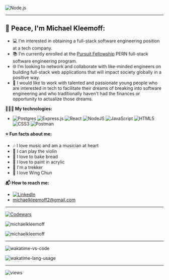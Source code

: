 <!-- ![myGitHub-banner](https://thumbs.dreamstime.com/z/web-programming-banner-technology-concept-people-connections-internet-business-mixed-media-219287770.jpg) -->

<!-- ![JavaScript](https://i.pinimg.com/originals/71/ee/32/71ee32577432648f9e45fbd63b2cf261.jpg) -->

![Node.js](https://wallpaperaccess.com/full/1567531.png)

___

## 🖖 Peace, I'm Michael Kleemoff:

- 💻 I’m interested in obtaining a full-stack software engineering position at a tech company.
- 📚 I’m currently enrolled at the [Pursuit Fellowship](https://www.pursuit.org/) PERN full-stack software engineering program. 
- 🌐 I’m looking to network and collaborate with like-minded engineers on building full-stack web applications that will impact society globally in a positive way.
- 🎒 I would like to work with talented and passionate young people who are interested in tech to facilitate their dreams of breaking into software engineering and who traditionally haven't had the finances or opportunity to actualize those dreams.

**👨🏽‍💻 My technologies:**

- ![Postgres](https://img.shields.io/badge/postgres-%23316192.svg?style=for-the-badge&logo=postgresql&logoColor=white) ![Express.js](https://img.shields.io/badge/express.js-%23404d59.svg?style=for-the-badge&logo=express&logoColor=%2361DAFB) ![React](https://img.shields.io/badge/react-%2320232a.svg?style=for-the-badge&logo=react&logoColor=%2361DAFB) ![NodeJS](https://img.shields.io/badge/node.js-6DA55F?style=for-the-badge&logo=node.js&logoColor=white) ![JavaScript](https://img.shields.io/badge/javascript-%23323330.svg?style=for-the-badge&logo=javascript&logoColor=%23F7DF1E) ![HTML5](https://img.shields.io/badge/html5-%23E34F26.svg?style=for-the-badge&logo=html5&logoColor=white) ![CSS3](https://img.shields.io/badge/css3-%231572B6.svg?style=for-the-badge&logo=css3&logoColor=white) ![Postman](https://img.shields.io/badge/Postman-FF6C37?style=for-the-badge&logo=postman&logoColor=white)

**⭐️ Fun facts about me:**

- 🎶 I love music and am a musician at heart
- 🎻 I can play the violin
- 🍞 I love to bake bread
- 🎨 I love to paint in acrylic
- 🖖 I'm a trekker 
- 👊 I love Wing Chun

**📬 How to reach me:**

- [![LinkedIn](https://img.shields.io/badge/linkedin-%230077B5.svg?style=for-the-badge&logo=linkedin&logoColor=white)](https://www.linkedin.com/in/michael-kleemoff-jr)
- michaelkleemoff2@gmail.com

___

[![Codewars](https://www.codewars.com/users/MichaelKleemoff/badges/large)](https://www.codewars.com/users/MichaelKleemoff)

<p>&nbsp;<img align="left" src="https://github-readme-stats.vercel.app/api?username=michaelkleemoff&show_icons=true&locale=en" alt="michaelkleemoff" /></p>

<p><img align="center" src="https://github-readme-stats.vercel.app/api/top-langs?username=michaelkleemoff&show_icons=true&locale=en&layout=compact" alt="michaelkleemoff" /></p>

<!-- <p align=""> <img src=   alt="michaelkleemoff"/> </p> -->
___

![wakatime-vs-code](https://wakatime.com/share/@11747adf-69f9-46e4-ba0b-892db81de826/929b00a3-7159-4108-b5ae-46d945c7d5d9.png)

![wakatime-lang-usage](https://wakatime.com/share/@11747adf-69f9-46e4-ba0b-892db81de826/bd061e72-5820-49d8-a346-2bcd9d2f0120.png)

___

![views](https://komarev.com/ghpvc/?username=michaelkleemoff&label=Profile%20views&color=0e75b6&style=flat)
    
